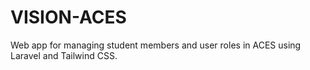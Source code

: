 # VISION-ACES
Web app for managing student members and user roles in ACES using Laravel and Tailwind CSS.
